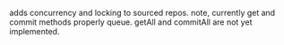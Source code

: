 adds concurrency and locking to sourced repos. note, currently get and commit methods properly queue. getAll and commitAll are not yet implemented.
